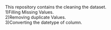 This repository contains the cleaning the dataset.<br>
1)Filling Missing Values.<br>
2)Removing duplicate Values.<br>
3)Converting the datetype of column.
